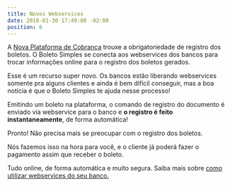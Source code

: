 ```yaml
---
title: Novos Webservices
date: 2018-01-30 17:49:00 -02:00
position: 6
---
```


A [Nova Plataforma de Cobrança](https://features.boletosimples.com.br/suporte-a-nova-plataforma-de-cobranca/) trouxe a obrigatoriedade de registro dos boletos. O Boleto Simples se conecta aos webservices dos bancos para trocar informações online para o registro dos boletos gerados.

Esse é um recurso super novo. Os bancos estão liberando webservices somente pra alguns clientes e ainda é bem difícil conseguir, mas a boa notícia é que o Boleto Simples te ajuda nesse processo!

Emitindo um boleto na plataforma, o comando de registro do documento é enviado via webservice para o banco e **o registro é feito instantaneamente**, de forma automática!

Pronto! Não precisa mais se preocupar com o registro dos boletos.

Nós fazemos isso na hora para você, e o cliente já poderá fazer o pagamento assim que receber o boleto.

Tudo online, de forma automática e muito segura. Saiba mais sobre [como utilizar webservices do seu banco.](https://suporte.boletosimples.com.br/article/8udp3swan1-conexao-online-com-o-banco-atraves-de-webservice)